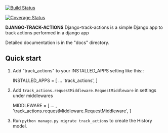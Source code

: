 [![Build Status](https://travis-ci.org/kenneth051/django-track-actions.svg?branch=develop)](https://travis-ci.org/kenneth051/django-track-actions)

[![Coverage Status](https://coveralls.io/repos/github/kenneth051/django-track-actions/badge.svg?branch=develop)](https://coveralls.io/github/kenneth051/django-track-actions?branch=develop)


**DJANGO-TRACK-ACTIONS**
Django-track-actions is a simple Django app to track actions performed in a django app

Detailed documentation is in the "docs" directory.

Quick start
-----------

1. Add "track_actions" to your INSTALLED_APPS setting like this::

    INSTALLED_APPS = [
        ...
        'track_actions',
    ]

2. Add `track_actions.requestMiddleware.RequestMiddleware` in settings under middlewares

    MIDDLEWARE = [
        ... ,
        'track_actions.requestMiddleware.RequestMiddleware',
    ]


3. Run `python manage.py migrate track_actions` to create the History model.

